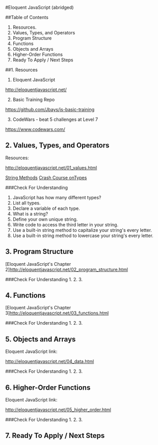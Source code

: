 #Eloquent JavaScript (abridged)

##Table of Contents
1. Resources.
2. Values, Types, and Operators
3. Program Structure
4. Functions                
5. Objects and Arrays
6. Higher-Order Functions
7. Ready To Apply / Next Steps

##1. Resources
1. Eloquent JavaScript

 http://eloquentjavascript.net/

2. Basic Training Repo

  https://github.com/Jbays/js-basic-training

3. CodeWars - beat 5 challenges at Level 7

  https://www.codewars.com/

## 2. Values, Types, and Operators
Resources:

http://eloquentjavascript.net/01_values.html

[String Methods](../resources/string_methods.md)
[Crash Course onTypes](../resources/type_crash_course.md)


###Check For Understanding
1. JavaScript has how many different types?
2. List all types.
3. Declare a variable of each type.
4. What is a string?
5. Define your own unique string.
6. Write code to access the third letter in your string.
7. Use a built-in string method to capitalize your string's every letter.
8. Use a built-in string method to lowercase your string's every letter.

## 3. Program Structure

[Eloquent JavaScript's Chapter 2]http://eloquentjavascript.net/02_program_structure.html

###Check For Understanding
1. 
2.
3.

## 4. Functions
  [Eloquent JavaScript's Chapter 3]http://eloquentjavascript.net/03_functions.html

###Check For Understanding
1.
2.
3.

## 5. Objects and Arrays
  Eloquent JavaScript link:

  http://eloquentjavascript.net/04_data.html

###Check For Understanding
1.
2.
3.

## 6. Higher-Order Functions
  Eloquent JavaScript link:

  http://eloquentjavascript.net/05_higher_order.html

###Check For Understanding
1.
2.
3.

## 7. Ready To Apply / Next Steps
